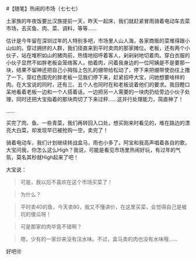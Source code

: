 #【随笔】热闹的市场（七七七）

土家族的年夜饭要比汉族提前一天，昨天一起床，我们就赶紧冒雨骑着电动车去菜市场，去买鱼、肉、菜、调料，等等……

估计是今年留在深圳过年的人特别多吧，市场里人山人海，各家商贩的菜堆得跟小山似的。穿过拥挤的人群，我们径直来到平时卖肉的那家摊位。老板，还有两个小伙子，站在堆积如山的猪肉前，热情地招呼着客人，剁剁剁地切着肉。穿白衣服的小伙子显然不如胖老板会笼络客人，拍着肉，问着我身边的一位阿姨是不是要那一块，结果不留神还把自己小拇指上包扎的绷带给松动了，停下来把绷带使劲往上撸了一下。穿红色围兜的胖老板一见我们停下来，赶紧招呼大宝，问她想要啥样的肉。在大宝说的同时，还有三、五个人也同时在和老板说着他们的要求。我目瞪口呆地看着老板一边和一个人搭着话，一边把另一人需要的一块肉扔给旁边小伙子处理，同时还把大宝指着的那块肉切了下来过秤……这并行处理能力，简直神了！

……

买完了肉、鱼、一些青菜，我们再转回入口处，想买刚来时看见的，堆在路边的漂亮大白菜，却发现早已被抢购一空，卖完了！

骑着电动车，我们计划继续转战盒马，雨也小多了。阿宝和我高声唱着各自的歌，大宝问我，你怎么这么High？我说，可能是看见市场里热闹好玩，有过年的气氛，莫名其秒就High起来了吧！

大宝说：

> 可是，我以后不喜欢在这个市场买菜了！

> 为什么？

> 平时卖40的鱼，今天卖80，我又不懂讲价，在这里买菜，会觉得自己是被坑的傻瓜呀！

> 可是那家的肉毕竟不错啊？

> 嗯，少有的一家炒来没有注水味。不过，盒马卖的肉也没有水味哦……

好吧🉑